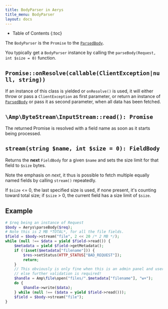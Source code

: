 ```yaml
---
title: BodyParser in Aerys
title_menu: BodyParser
layout: docs
---
```


* Table of Contents
{:toc}

The `BodyParser` is the `Promise` to the [`ParsedBody`](parsedbody.html).

You typically get a `BodyParser` instance by calling the `parseBody(Request, int $size = 0)` function.

## `Promise::onResolve(callable(ClientException|null, string))`

If an instance of this class is yielded or `onResolve()` is used, it will either throw or pass a `ClientException` as first parameter, or return an instance of [`ParsedBody`](parsedbody.html) or pass it as second parameter, when all data has been fetched.

## `\Amp\ByteStream\InputStream::read(): Promise`

The returned Promise is resolved with a field name as soon as it starts being processed.

## `stream(string $name, int $size = 0): FieldBody`

Returns the **next** `FieldBody` for a given `$name` and sets the size limit for that field to `$size` bytes.

Note the emphasis on _next_, it thus is possible to fetch multiple equally named fields by calling `stream()` repeatedly.

If `$size` <= 0, the last specified size is used, if none present, it's counting toward total size; if `$size` > 0, the current field has a size limit of `$size`.

## Example

```php
# $req being an instance of Request
$body = Aerys\parseBody($req);
# Note this is 2 MB *TOTAL*, for all the file fields.
$field = $body->stream("file", 2 << 20 /* 2 MB */);
while (null !== $data = yield $field->read()) {
	$metadata = yield $field->getMetadata();
	if (!isset($metadata["filename"])) {
		$res->setStatus(HTTP_STATUS["BAD_REQUEST"]);
		return;
	}
	// This obviously is only fine when this is an admin panel and user can be trusted
	// else further validation is required!
	$handle = Amp\file\open("files/".$metadata["filename"], "w+");
	do {
		$handle->write($data);
	} while (null !== ($data = yield $field->read()));
	$field = $body->stream("file");
}
```